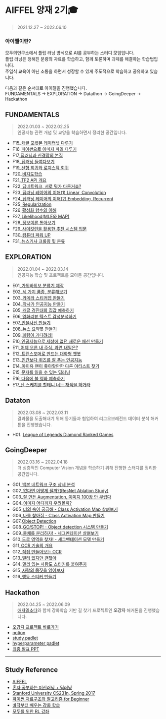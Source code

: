 # AIFFEL 양재 2기🎓   
> 2021.12.27 ~ 2022.06.10   

### 아이펠이란?   
모두의연구소에서 플립 러닝 방식으로 AI를 공부하는 스터디 모임입니다.   
플립 러닝은 정해진 분량의 자료를 학습하고, 함께 토론하며 과제를 해결하는 학습법입니다.   
주입식 교육이 아닌 소통을 하면서 성장할 수 있게 주도적으로 학습하고 공유하고 있습니다.

다음과 같은 순서대로 아이펠을 진행했습니다.   
FUNDAMENTALS → EXPLORATION → Datathon → GoingDeeper → Hackathon

## FUNDAMENTALS
> 2022.01.03 ~ 2022.02.25   
> 인공지능 관련 개념 및 교양을 학습하면서 정리한 공간입니다.
- F15_[캐글 포켓몬 데이터셋 다루기](https://github.com/cowFarmer/AI_study/blob/main/Fundamentals/F15_kaggle_pokemon.ipynb)
- F16_[파이썬으로 이미지 파일 다루기](https://github.com/cowFarmer/AI_study/blob/main/Fundamentals/F16_OpenCV_image_transform.ipynb)
- F17_[딥러닝과 신경망의 본질](https://github.com/cowFarmer/AI_study/blob/main/Fundamentals/F17_deep_learning_neural_network.ipynb)
- F18_[딥러닝 들여다보기](https://github.com/cowFarmer/AI_study/blob/main/Fundamentals/F18_dive_into_deep_learning.ipynb)
- F19_[선형 회귀와 로지스틱 회귀](https://github.com/cowFarmer/AI_study/blob/main/Fundamentals/F19_linear_regression_logistic_regression.ipynb)
- F20_[비지도학습](https://github.com/cowFarmer/AI_study/blob/main/Fundamentals/F20_unsupervised_learning.ipynb)
- F21_[TF2 API 개요](https://github.com/cowFarmer/AI_study/blob/main/Fundamentals/F21_TF2_API.ipynb)
- F22_[딥네트워크, 서로 뭐가 다른거죠?](https://github.com/cowFarmer/AI_study/blob/main/Fundamentals/F22_deep_network_structure.ipynb)
- F23_[딥러닝 레이어의 이해(1) Linear, Convolution](https://github.com/cowFarmer/AI_study/blob/main/Fundamentals/F23_deep_learning_layer(1)_Linear_Convolution.ipynb)
- F24_[딥러닝 레이어의 이해(2) Embedding, Recurrent](https://github.com/cowFarmer/AI_study/blob/main/Fundamentals/F24_deep_learning_layer(2)_Embedding_Recurrent.ipynb)
- F25_[Regularization](https://github.com/cowFarmer/AI_study/blob/main/Fundamentals/F25_regularization.ipynb)
- F26_[활성화 함수의 이해](https://github.com/cowFarmer/AI_study/blob/main/Fundamentals/F26_activation_function.ipynb)
- F27_[Likelihood(MLE와 MAP)](https://github.com/cowFarmer/AI_study/blob/main/Fundamentals/F27_likelihood_MLE_and_MAP.ipynb)
- F28_[정보이론 톺아보기](https://github.com/cowFarmer/AI_study/blob/main/Fundamentals/F28_information_theory.ipynb)
- F29_[사이킷런을 활용한 추천 시스템 입문](https://github.com/cowFarmer/AI_study/blob/main/Fundamentals/F29_recommend_system_with_sklean.ipynb)
- F30_[컴퓨터 파워 UP](https://github.com/cowFarmer/AI_study/blob/main/Fundamentals/F30_computing_power_UP.ipynb)
- F31_[뉴스기사 크롤링 및 분류](https://github.com/cowFarmer/AI_study/blob/main/Fundamentals/F31_web_crawling.ipynb)

## EXPLORATION
> 2022.01.04 ~ 2022.03.14   
> 인공지능 학습 및 프로젝트를 모아둔 공간입니다.
- E01_[가위바위보 분류기 제작](https://github.com/cowFarmer/AI_study/tree/main/Exploration/E01_rock_scissor_paper)
- E02_[세 가지 품종, 분류해보기](https://github.com/cowFarmer/AI_study/tree/main/Exploration/E02_three_classification_projects)
- E03_[카메라 스티커앱 만들기](https://github.com/cowFarmer/AI_study/tree/main/Exploration/E03_face_sticker)
- E04_[작사가 인공지능 만들기](https://github.com/cowFarmer/AI_study/tree/main/Exploration/E04_lyricist)
- E05_[캐글 경진대회 집값 예측하기](https://github.com/cowFarmer/AI_study/blob/main/Exploration/E05_kaggle_house_price_prediction/E05_kaggle_house_price_prediction.ipynb)
- E06_[영화리뷰 텍스트 감성분석하기](https://github.com/cowFarmer/AI_study/blob/main/Exploration/E06_movie_review_sentiment_analysis/E06_movie_review_sentiment_analysis.ipynb)
- E07_[인물사진 만들기](https://github.com/cowFarmer/AI_study/blob/main/Exploration/E07_camera_portrait_mode/E07_camera_portrait_mode.ipynb)
- E08_[뉴스 요약봇 만들기](https://github.com/cowFarmer/AI_study/blob/main/Exploration/E08_news_summary_ai/E08_news_summary_ai.ipynb)
- E09_[폐렴아 기다려라!](https://github.com/cowFarmer/AI_study/blob/main/Exploration/E09_pneumonia_diagnosis/E09_pneumonia_diagnosis.ipynb)
- E10_[인공지능으로 세상에 없던 새로운 패션 만들기](https://github.com/cowFarmer/AI_study/blob/main/Exploration/E10_fashion_generative_modeling/E10_fashion_generative_modeling.ipynb)
- E11_[어제 오른 내 주식, 과연 내일은?](https://github.com/cowFarmer/AI_study/blob/main/Exploration/E11_ARIMA_time_series_prediction/E11_ARIMA_time_series_prediction.ipynb)
- E12_[트랜스포머로 만드는 대화형 챗봇](https://github.com/cowFarmer/AI_study/blob/main/Exploration/E12_transformer_chatbot/E12_transformer_chatbot.ipynb)
- E13_[인간보다 퀴즈를 잘 푸는 인공지능](https://github.com/cowFarmer/AI_study/blob/main/Exploration/E13_BERT_solve_quiz/E13_BERT_solve_quiz.ipynb)
- E14_[아이유 팬이 좋아할만한 다른 아티스트 찾기](https://github.com/cowFarmer/AI_study/blob/main/Exploration/E14_movie_recommend/E14_movie_recommend.ipynb)
- E15_[문자를 읽을 수 있는 딥러닝](https://github.com/cowFarmer/AI_study/blob/main/Exploration/E15_OCR/E15_OCR.ipynb)
- E16_[다음에 볼 영화 예측하기](https://github.com/cowFarmer/AI_study/blob/main/Exploration/E16_predict_next_movie/E16_predict_next_movie.ipynb)
- E17_[난 스케치를 할테니 너는 채색을 하거라](https://github.com/cowFarmer/AI_study/blob/main/Exploration/E17_GAN/E17_GAN.ipynb)

## Dataton
> 2022.03.08 ~ 2022.03.11   
> 결과물을 도출해내기 위해 동기들과 협업하여 리그오브레전드 데이터 분석 해커톤을 진행했습니다.   
- H01. [League of Legends Diamond Ranked Games](https://github.com/cowFarmer/AI_study/blob/main/Hackathon/H01_lol/H01_lol.ipynb)

## GoingDeeper
> 2022.03.16 ~ 2022.04.18   
> 더 심층적인 Computer Vision 개념을 학습하기 위해 진행한 스터디를 정리한 공간입니다.
- G01_[백본 네트워크 구조 상세 분석](https://github.com/cowFarmer/AI_study/blob/main/GoingDeeper/G01_backborn_network/G01_backborn_network.ipynb)
- G02_[없다면 어떻게 될까?(ResNet Ablation Study)](https://github.com/cowFarmer/AI_study/blob/main/GoingDeeper/G02_ResNet_ablation_study/G02_ResNet_ablation_study.ipynb)
- G03_[잘 만든 Augmentation, 이미지 100장 안 부럽다](https://github.com/cowFarmer/AI_study/blob/main/GoingDeeper/G03_data_augmentation/G03_data_augmentation.ipynb)
- G04_[이미지 어디까지 우려볼까?](https://github.com/cowFarmer/AI_study/blob/main/GoingDeeper/G04_cutmix_mixup_augmentation/%20G04_cutmix_mixup_augmentation.ipynb)
- G05_[너의 속이 궁금해 - Class Activation Map 살펴보기](https://github.com/cowFarmer/AI_study/blob/main/GoingDeeper/G05_class_activation_map/G05_class_activation_map.ipynb)
- G06_[나를 찾아줘 - Class Activation Map 만들기](https://github.com/cowFarmer/AI_study/blob/main/GoingDeeper/G06_make_CAM/G06_make_CAM.ipynb)
- G07_[Object Detection](https://github.com/cowFarmer/AI_study/blob/main/GoingDeeper/G07_object_detection/%20G07_object_detection.ipynb)
- G08_[GO/STOP! - Object detection 시스템 만들기](https://github.com/cowFarmer/AI_study/blob/main/GoingDeeper/G08_make_object_detection_system/G08_make_object_detection_system.ipynb)
- G09_[물체를 분리하자! - 세그멘테이션 살펴보기](https://github.com/cowFarmer/AI_study/blob/main/GoingDeeper/G09_segmentation/G09_segmentation.ipynb)
- G10_[도로 영역을 찾자! - 세그멘테이션 모델 만들기](https://github.com/cowFarmer/AI_study/blob/main/GoingDeeper/G10_make_segmentation_model/G10_make_segmentation_model.ipynb)
- G11_[OCR 기술의 개요](https://github.com/cowFarmer/AI_study/blob/main/GoingDeeper/G11_OCR_technology/G11_OCR_technology.ipynb)
- G12_[직접 만들어보는 OCR](https://github.com/cowFarmer/AI_study/blob/main/GoingDeeper/G12_make_OCR/G12_make_OCR.ipynb)
- G13_[멀리 있지만 괜찮아](https://github.com/cowFarmer/AI_study/blob/main/GoingDeeper/G13_face_detection/G13_face_detection.ipynb)
- G14_[멀리 있는 사람도 스티커를 붙여주자](https://github.com/cowFarmer/AI_study/blob/main/GoingDeeper/G14_face_sticker/G14_face_sticker.ipynb)
- G15_[사람의 몸짓을 읽어보자](https://github.com/cowFarmer/AI_study/blob/main/GoingDeeper/G15_human_pose_estimation/G15_human_pose_estimation.ipynb)
- G16_[행동 스티커 만들기](https://github.com/cowFarmer/AI_study/blob/main/GoingDeeper/G16_human_pose_sticker/G16_human_pose_sticker.ipynb)

## Hackathon
> 2022.04.25 ~ 2022.06.09   
> [애자일소다](http://www.agilesoda.com/)와 함께 강화학습 기반 길 찾기 프로젝트인 __오강자__ 해커톤을 진행했습니다.   
- [오강자 프로젝트 바로가기](https://github.com/O-GangZa)   
- [notion](https://www.notion.so/f47ef3d55d86420985d99491af2fdd76)
- [study padlet](https://padlet.com/tmsk0711/ogangza)
- [hyperparameter padlet](https://padlet.com/tmsk0711/ogangza_parametertuning)
- [최종 발표 PPT](https://docs.google.com/presentation/d/1g4rSnndIC1UPRLtctxpKDnUgFjEsVCXwA8oUc9TbBMQ/edit#slide=id.g1318e4465e0_1_306)


---

## Study Reference
- [AIFFEL](https://aiffel.io/?utm_source=google&utm_medium=cpc&utm_campaign=cn)
- [혼자 공부하는 머신러닝 + 딥러닝](https://book.naver.com/bookdb/book_detail.nhn?bid=17588441)
- [Stanford University CS231n, Spring 2017](https://youtube.com/playlist?list=PLC1qU-LWwrF64f4QKQT-Vg5Wr4qEE1Zxk)
- [파이썬 자료구조와 알고리즘 for Beginner](https://book.naver.com/bookdb/book_detail.naver?bid=17892288)
- [바닥부터 배우는 강화 학습](https://book.naver.com/bookdb/book_detail.nhn?bid=16657505)
- [모두를 위한 RL 강좌](https://youtube.com/playlist?list=PLlMkM4tgfjnKsCWav-Z2F-MMFRx-2gMGG)
